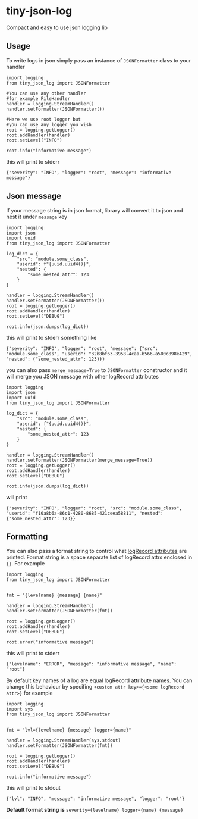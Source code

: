 # tiny-json-log

Compact and easy to use json logging lib

## Usage

To write logs in json simply pass an instance of `JSONFormatter` class to your handler


```
import logging
from tiny_json_log import JSONFormatter

#You can use any other handler 
#for example FileHandler
handler = logging.StreamHandler()
handler.setFormatter(JSONFormatter())

#Here we use root logger but
#you can use any logger you wish
root = logging.getLogger()
root.addHandler(handler)
root.setLevel("INFO")

root.info("informative message")
```

this will print to stderr

```
{"severity": "INFO", "logger": "root", "message": "informative message"}

```

## Json message

If your message string is in json format, library will convert it to json and nest it under `message` key

```
import logging
import json
import uuid
from tiny_json_log import JSONFormatter

log_dict = {
    "src": "module.some_class",
    "userid": f"{uuid.uuid4()}",
    "nested": {
        "some_nested_attr": 123
    }
}

handler = logging.StreamHandler()
handler.setFormatter(JSONFormatter())
root = logging.getLogger()
root.addHandler(handler)
root.setLevel("DEBUG")

root.info(json.dumps(log_dict))
```

this will print to stderr something like

```
{"severity": "INFO", "logger": "root", "message": {"src": "module.some_class", "userid": "32b8bf63-3958-4caa-b566-a500c898e429", "nested": {"some_nested_attr": 123}}}
```

you can also pass `merge_message=True` to `JSONFormatter` constructor and it will merge you JSON message with other logRecord attributes

```
import logging
import json
import uuid
from tiny_json_log import JSONFormatter

log_dict = {
    "src": "module.some_class",
    "userid": f"{uuid.uuid4()}",
    "nested": {
        "some_nested_attr": 123
    }
}

handler = logging.StreamHandler()
handler.setFormatter(JSONFormatter(merge_message=True))
root = logging.getLogger()
root.addHandler(handler)
root.setLevel("DEBUG")

root.info(json.dumps(log_dict))
```

will print

```
{"severity": "INFO", "logger": "root", "src": "module.some_class", "userid": "f10a8b6a-86c1-4280-8685-421ceea58811", "nested": {"some_nested_attr": 123}}
```

## Formatting 

You can also pass a format string to control what [logRecord attributes](https://docs.python.org/3/library/logging.html#logrecord-attributes) are printed. Format string is a space separate list of logRecord attrs enclosed in `{}`. For example 


```
import logging
from tiny_json_log import JSONFormatter


fmt = "{levelname} {message} {name}" 

handler = logging.StreamHandler()
handler.setFormatter(JSONFormatter(fmt))

root = logging.getLogger()
root.addHandler(handler)
root.setLevel("DEBUG")

root.error("informative message")
```

this will print to stderr

```
{"levelname": "ERROR", "message": "informative message", "name": "root"}
```

By default key names of a log are equal logRecord attribute names. You can change this behaviour by specifing `<custom attr key>={<some logRecord attr>}` for example

```
import logging
import sys
from tiny_json_log import JSONFormatter


fmt = "lvl={levelname} {message} logger={name}"

handler = logging.StreamHandler(sys.stdout)
handler.setFormatter(JSONFormatter(fmt))

root = logging.getLogger()
root.addHandler(handler)
root.setLevel("DEBUG")

root.info("informative message")
```

this will print to stdout

```
{"lvl": "INFO", "message": "informative message", "logger": "root"}
```

**Default format string is** `severity={levelname} logger={name} {message}`
